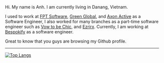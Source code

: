 Hi. My name is Anh. I am currently living in Danang, Vietnam.

I used to work at [FPT Software](https://www.fpt-software.com/), [Green Global](https://greenglobal.vn/en/), and [Axon Active](https://www.axonactive.com/) as a  Software Engineer, I also worked for many branches as a part-time software engineer such as [Vow to be Chic](https://www.vowtobechic.com/), and [Ezrirx](https://ezrirx.com/). Currently, I am working at [Bespokify](https://bespokify.com/) as a software engineer.

Great to know that you guys are browsing my Github profile.

---

[![Top Langs](https://github-readme-stats.vercel.app/api/top-langs/?username=anhmv&layout=compact)](https://github.com/anuraghazra/github-readme-stats)
